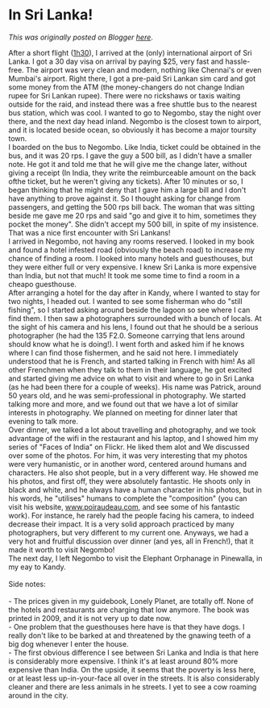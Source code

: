 # In Sri Lanka!

*This was originally posted on Blogger [here](https://photopensieve.blogspot.com/2012/02/in-sri-lanka.html)*.

<div></div><div>After a short flight (<a href="">1h30</a>), I arrived at the (only) international airport of Sri Lanka. I got a 30 day visa on arrival by paying $25, very fast and hassle-free. The airport was very clean and modern, nothing like Chennai's or even Mumbai's airport. Right there, I got a pre-paid Sri Lankan sim card and got some money from the ATM (the money-changers do not change Indian rupee for Sri Lankan rupee). There were no rickshaws or taxis waiting outside for the raid, and instead there was a free shuttle bus to the nearest bus station, which was cool. I wanted to go to Negombo, stay the night over there, and the next day head inland. Negombo is the closest town to airport, and it is located beside ocean, so obviously it has become a major toursity town.&nbsp;<div><div>I boarded on the bus to Negombo. Like India, ticket could be obtained in the bus, and it was 20 rps. I gave the guy a 500 bill, as I didn't have a smaller note. He got it and told me that he will give me the change later, without giving a receipt (In India, they write the reimburceable amount on the back ofthe ticket, but he weren't giving any tickets). After 10 minutes or so, I began thinking that he might deny that I gave him a large bill and I don't have anything to prove against it. So I thought asking for change from passengers, and getting the 500 rps bill back. The woman that was sitting beside me gave me 20 rps and said "go and give it to him, sometimes they pocket the money". She didn't accept my 500 bill, in spite of my insistence. That was a nice first encounter with Sri Lankans!<div>I arrived in Negombo, not having any rooms reserved. I looked in my book and found a hotel infested road (obviously the beach road) to increase my chance of finding a room. I looked into many hotels and guesthouses, but they were either full or very expensive. I knew Sri Lanka is more expensive than India, but not that much! It took me some time to find a room in a cheapo guesthouse.</div></div></div><div>After arranging a hotel for the day after in Kandy, where I wanted to stay for two nights, I headed out. I wanted to see some fisherman who do "still fishing", so I started asking around beside the lagoon so see where I can find them. I then saw a photographers surrounded with a bunch of locals. At the sight of his camera and his lens, I found out that he should be a serious photographer (he had the 135 F2.0. Someone carrying that lens around should know what he is doing!). I went forth and asked him if he knows where I can find those fishermen, and he said not here. I immediately understood that he is French, and started talking in French with him! As all other Frenchmen when they talk to them in their language, he got excited and started giving me advice on what to visit and where to go in Sri Lanka (as he had been there for a couple of weeks). His name was Patrick, around 50 years old, and he was semi-professional in photography.&nbsp;We started talking more and more, and we found out that we have a lot of similar interests in photography. We planned on meeting for dinner later that evening to talk more.</div><div>Over dinner, we talked a lot about travelling and photography, and we took advantage of the wifi in the restaurant and his laptop, and I showed him my series of "Faces of India" on Flickr. He liked them alot and We discussed over some of the photos. For him, it was very interesting that my photos were very humanistic, or in another word, centered around humans and characters. He also shot people, but in a very different way. He showed me his photos, and first off, they were absolutely fantastic. He shoots only in black and white, and he always have a human character in his photos, but in his words, he "utilises" humans to complete the "composition" (you can visit his website,&nbsp;<a href="http://www.poiraudeau.com">www.poiraudeau.com</a>, and see some of his fantastic work). For instance, he rarely had the people facing his camera, to indeed decrease their impact. It is a very solid approach practiced by many photographers, but very different to my current one. Anyways, we had a very hot and fruitful discussion over dinner (and yes, all in French!), that it made it worth to visit Negombo!</div><div>The next day, I left Negombo to visit the Elephant Orphanage in Pinewalla, in my eay to Kandy.&nbsp;</div><div><br /></div><div>Side notes:&nbsp;</div><div><br /></div><div>- The prices given in my guidebook, Lonely Planet, are totally off. None of the hotels and restaurants are charging that low anymore. The book was printed in 2009, and it is not very up to date now.</div><div>- One problem that the guesthouses here have is that they have dogs. I really don't like to be barked at and threatened by the gnawing teeth of a big dog whenever I enter the house.&nbsp;</div><div>- The first obvious difference I see between Sri Lanka and India is that here is considerably more expensive. I think it's at least around 80% more expensive than India. On the upside, it seems that the poverty is less here, or at least less up-in-your-face all over in the streets. It is also considerably cleaner and there are less animals in he streets. I yet to see a cow roaming around in the city.</div><div><br /></div><br /><a href="https://blogger.googleusercontent.com/img/b/R29vZ2xl/AVvXsEi-jlOhWGqd_8KPOtl0HDaIvERnF1Mvrko41sPDGerMIY1YwTrNCOYir5ZezBqiG3rpAjyFlhgEUM2Sm7iRwo7fdACzczt9xixvW0Heado7rUA_No-UlOR4aiy_ZUdYOOUMHOhEloqiZFiM/s1600/photo-773426.JPG"><img alt="" border="0" id="BLOGGER_PHOTO_ID_5707426453211322290" src="https://blogger.googleusercontent.com/img/b/R29vZ2xl/AVvXsEi-jlOhWGqd_8KPOtl0HDaIvERnF1Mvrko41sPDGerMIY1YwTrNCOYir5ZezBqiG3rpAjyFlhgEUM2Sm7iRwo7fdACzczt9xixvW0Heado7rUA_No-UlOR4aiy_ZUdYOOUMHOhEloqiZFiM/s320/photo-773426.JPG" /></a></div><div><br /><br /><br /></div>